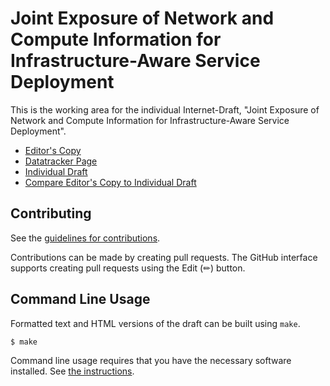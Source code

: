 # Joint Exposure of Network and Compute Information for Infrastructure-Aware Service Deployment 

This is the working area for the individual Internet-Draft, "Joint Exposure of Network and Compute Information for Infrastructure-Aware Service Deployment".

* [Editor's Copy](https://giralt.github.io/draft-rcr-opsawg-operational-compute-metrics/#go.draft-rcr-opsawg-operational-compute-metrics.html)
* [Datatracker Page](https://datatracker.ietf.org/doc/draft-rcr-opsawg-operational-compute-metrics)
* [Individual Draft](https://datatracker.ietf.org/doc/html/draft-rcr-opsawg-operational-compute-metrics)
* [Compare Editor's Copy to Individual Draft](https://giralt.github.io/draft-rcr-opsawg-operational-compute-metrics/#go.draft-rcr-opsawg-operational-compute-metrics.diff)


## Contributing

See the
[guidelines for contributions](https://github.com/giralt/draft-rcr-opsawg-operational-compute-metrics/blob/main/CONTRIBUTING.md).

Contributions can be made by creating pull requests.
The GitHub interface supports creating pull requests using the Edit (✏) button.


## Command Line Usage

Formatted text and HTML versions of the draft can be built using `make`.

```sh
$ make
```

Command line usage requires that you have the necessary software installed.  See
[the instructions](https://github.com/martinthomson/i-d-template/blob/main/doc/SETUP.md).

